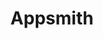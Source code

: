 ---
blog: https://blog.appsmith.com/
git: https://github.com/appsmithorg/appsmith
logohandle: appsmith
sort: appsmith
title: Appsmith
twitter: https://x.com/theappsmith
website: https://www.appsmith.com/
youtube: https://youtube.com/channel/UCMYwzPG2txS8nR5ZbNY6T5g
---